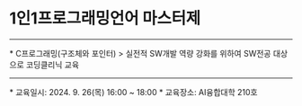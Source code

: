 # 1인1프로그래밍언어 마스터제
<hr>
* C프로그래밍(구조체와 포인터)  
> 실전적 SW개발 역량 강화를 위하여 SW전공 대상으로 코딩클리닉 교육  
<hr>
* 교육일시: 2024. 9. 26(목) 16:00 ~ 18:00  
* 교육장소: AI융합대학 210호  

